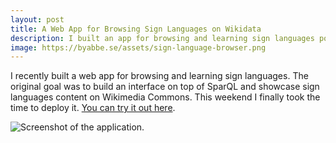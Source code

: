 ```yaml
---
layout: post
title: A Web App for Browsing Sign Languages on Wikidata
description: I built an app for browsing and learning sign languages powered by Wikidata and SparQL.
image: https://byabbe.se/assets/sign-language-browser.png
---
```


I recently built a web app for browsing and learning sign languages. The original goal was to build an interface on top of SparQL and showcase sign languages content on Wikimedia Commons. This weekend I finally took the time to deploy it. [You can try it out here][0].

![Screenshot of the application.](1)

[0]: https://tools.wmflabs.org/sign-language-browser/#/
[1]: https://byabbe.se/assets/sign-language-browser.png
